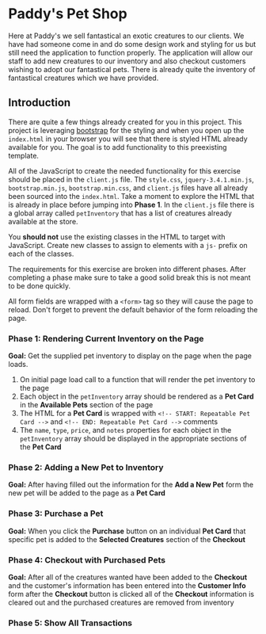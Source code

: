 # Paddy's Pet Shop

Here at Paddy's we sell fantastical an exotic creatures to our clients. We have had someone come in and do some design work and styling for us but still need the application to function properly. The application will allow our staff to add new creatures to our inventory and also checkout customers wishing to adopt our fantastical pets. There is already quite the inventory of fantastical creatures which we have provided.


## Introduction

There are quite a few things already created for you in this project. This project is leveraging [bootstrap](https://getbootstrap.com/docs/4.4/getting-started/introduction/) for the styling and when you open up the `index.html` in your browser you will see that there is styled HTML already available for you. The goal is to add functionality to this preexisting template.

All of the JavaScript to create the needed functionality for this exercise should be placed in the `client.js` file. The `style.css`, `jquery-3.4.1.min.js`, `bootstrap.min.js`, `bootstrap.min.css`, and `client.js` files have all already been sourced into the `index.html`. Take a moment to explore the HTML that is already in place before jumping into **Phase 1**. In the `client.js` file there is a global array called `petInventory` that has a list of creatures already available at the store.

You **should not** use the existing classes in the HTML to target with JavaScript. Create new classes to assign to elements with a `js-` prefix on each of the classes.

The requirements for this exercise are broken into different phases. After completing a phase make sure to take a good solid break this is not meant to be done quickly.

All form fields are wrapped with a `<form>` tag so they will cause the page to reload. Don't forget to prevent the default behavior of the form reloading the page.


### Phase 1: Rendering Current Inventory on the Page

**Goal:** Get the supplied pet inventory to display on the page when the page loads.

1. On initial page load call to a function that will render the pet inventory to the page
1. Each object in the `petInventory` array should be rendered as a **Pet Card** in the **Available Pets** section of the page
1. The HTML for a **Pet Card** is wrapped with `<!-- START: Repeatable Pet Card -->` and `<!-- END: Repeatable Pet Card -->` comments
1. The `name`, `type`, `price`, and `notes` properties for each object in the `petInventory` array should be displayed in the appropriate sections of the **Pet Card**


### Phase 2: Adding a New Pet to Inventory

**Goal:** After having filled out the information for the **Add a New Pet** form the new pet will be added to the page as a **Pet Card**



### Phase 3: Purchase a Pet

**Goal:** When you click the **Purchase** button on an individual **Pet Card** that specific pet is added to the **Selected Creatures** section of the **Checkout**


### Phase 4: Checkout with Purchased Pets

**Goal:** After all of the creatures wanted have been added to the **Checkout** and the customer's information has been entered into the **Customer Info** form after the **Checkout** button is clicked all of the **Checkout** information is cleared out and the purchased creatures are removed from inventory


### Phase 5: Show All Transactions


